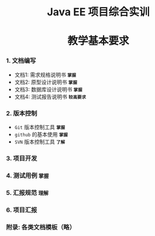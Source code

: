 # <center>Java EE 项目综合实训</center>
# <center>教学基本要求</center>

### 1. 文档编写
  - 文档1: 需求规格说明书 **`掌握`**                               
  - 文档2: 原型设计说明书 **`掌握`**            
  - 文档3: 数据库设计说明书 **`掌握`** 
  - 文档4: 测试报告说明书 **`较高要求`**

### 2. 版本控制
  - `Git` 版本控制工具 **`掌握`**
  - `github` 的基本使用 **`掌握`**
  - `SVN` 版本控制工具 **`了解`**

### 3. 项目开发
  
### 4. 测试用例  **`掌握`**

### 5. 汇报规范 **`理解`**

### 6. 项目汇报

### 附录: 各类文档模板（略）